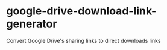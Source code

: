 # google-drive-download-link-generator
Convert Google Drive's sharing links to direct downloads links
